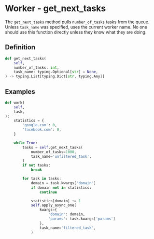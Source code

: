 # Worker - get_next_tasks

The `get_next_tasks` method pulls `number_of_tasks` tasks from the queue. Unless `task_name` was specified, uses the current worker name. No one should use this function directly unless they know what they are doing.


## Definition

```python
def get_next_tasks(
    self,
    number_of_tasks: int,
    task_name: typing.Optional[str] = None,
) -> typing.List[typing.Dict[str, typing.Any]]
```


## Examples

```python
def work(
    self,
    task,
):
    statistics = {
        'google.com': 0,
        'facebook.com': 0,
    }

    while True:
        tasks = self.get_next_tasks(
            number_of_tasks=1000,
            task_name='unfiltered_task',
        )
        if not tasks:
            break

        for task in tasks:
            domain = task.kwargs['domain']
            if domain not in statistics:
                continue

            statistics[domain] += 1
            self.apply_async_one(
                kwargs={
                    'domain': domain,
                    'params': task.kwargs['params']
                },
                task_name='filtered_task',
            )
```
